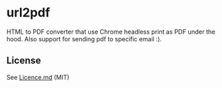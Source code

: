 # url2pdf
HTML to PDF converter that use Chrome headless print as PDF under the hood. Also support for sending pdf to specific email :).  

## License

See [Licence.md](Licence.md) (MIT)
